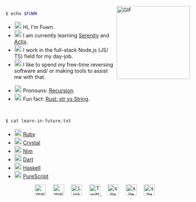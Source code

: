 <img align="right" alt="GIF" src="https://media.giphy.com/media/BZDDteqq8hOJq/giphy.gif" width="200vw" />

```sh
$ echo $FUWN
```
- <img alt="GIF" src="https://64.media.tumblr.com/44bc85ba4d4b8f6c660c61194a31f1c2/tumblr_pmo6n0Tlw51rv33k2o3_r1_250.gifv" width="20vw" /> Hi, I'm Fuwn.
- <img alt="GIF" src="https://media1.giphy.com/media/3og0IDQPqb10ijWCfC/giphy.gif" width="20vw" /> I am currently learning <a href="https://github.com/serenity-rs/serenity">Serenity</a> and <a href="https://actix.rs/">Actix</a>.
- <img alt="GIF" src="https://media1.giphy.com/media/3ohhwFhUCOXOJfuttC/giphy.gif" width="20vw" /> I work in the full-stack Node.js (JS/ TS) field for my day-job.
- <img alt="GIF" src="https://chipflip.files.wordpress.com/2014/11/enso-satori.gif" width="20vw" /> I like to spend my free-time reversing software and/ or making tools to assist me with that.
<!-- - <img alt="GIF" src="https://github.com/fuwn/fuwn/blob/master/assets/happy.gif?raw=1" width="20vw" /> I also make Game Boy games using [GBDK](https://github.com/Zal0/gbdk-2020)! -->
- <img alt="GIF" src="https://i.imgur.com/H0GUure.gif" width="20vw" /> Pronouns: [Recursion](https://github.com/fuwn/).
- <img alt="GIF" src="https://66.media.tumblr.com/da2ec3f0a1d8aeac0c6ff513f322e848/tumblr_pmo6n0Tlw51rv33k2o1_r1_500.gif" width="20vw" /> Fun fact: <a href="https://www.ameyalokare.com/rust/2017/10/12/rust-str-vs-String.html">Rust: str vs String</a>.
<br />

```sh
$ cat learn-in-future.txt
```
- <img alt="PNG" src="https://camo.githubusercontent.com/03bdef4595003706b22736ecde664a7c9ed39a4c/68747470733a2f2f626761737061726f74746f2e636f6d2f77702d636f6e74656e742f75706c6f6164732f323031362f30332f727562792d6c6f676f2e706e67" width="20vw" /> [Ruby](http://ruby-lang.org/en)
- <img alt="PNG" src="https://camo.githubusercontent.com/0dd28495d661b30026e6d3792f3d4fd97900ac80/68747470733a2f2f6372797374616c2d6c616e672e6f72672f696d616765732f69636f6e2e706e67" width="20vw" /> [Crystal](https://crystal-lang.org/)
- <img alt="PNG" src="https://camo.githubusercontent.com/0d6b3ed90e1e72d522f78e7a424e5b22c08ee4d8/68747470733a2f2f75706c6f61642e77696b696d656469612e6f72672f77696b6970656469612f636f6d6d6f6e732f312f31622f4e696d2d6c6f676f2e706e67" width="20vw" /> [Nim](https://nim-lang.org/)
- <img alt="PNG" src="https://camo.githubusercontent.com/32fc785f790caaa7caa02c88012612c59ec7b279/68747470733a2f2f75706c6f61642e77696b696d656469612e6f72672f77696b6970656469612f636f6d6d6f6e732f7468756d622f372f37652f446172742d6c6f676f2e706e672f37363870782d446172742d6c6f676f2e706e67" width="20vw" /> [Dart](https://dart.dev/)
- <img alt="PNG" src="https://camo.githubusercontent.com/54cab734c3eb8a79b6d0f100f2fbf61dbc7bba57/68747470733a2f2f6368726973636f6e6c616e2e636f6d2f77702d636f6e74656e742f75706c6f6164732f323031382f30362f6861736b656c6c5f6c6f676f5f322e706e67" width="20vw" /> [Haskell](https://haskell.org/)
- <img alt="PNG" src="https://www.purescript.org/img/favicon_clear-256.png" width="20vw" /> [PureScript](https://www.purescript.org/)

<p align="center">
  <a href="https://github.com/fuwn" target="_blank"><img src="https://github.com/fuwn/fuwn/blob/master/assets/github.svg" width="30px" alt="mail"></a> &nbsp; &nbsp;
  <a href="https://gitlab.com/fuwn" target="_blank"><img src="https://upload.wikimedia.org/wikipedia/commons/1/18/GitLab_Logo.svg" width="30px" alt="mail"></a> &nbsp; &nbsp;
  <a href="https://discord.com/users/fun#1337" target="_blank"><img src="https://github.com/fuwn/fuwn/blob/master/assets/discord.svg" width="30px" alt="LinkedIn"></a> &nbsp; &nbsp;
  <a href="https://twitter.com/xFuwn" target="_blank"><img src="https://github.com/fuwn/fuwn/blob/master/assets/twitter.svg" width="30px" alt="Twitter">     </a> &nbsp; &nbsp;
  <a href="https://fuwn.me" target="_blank"><img src="https://upload.wikimedia.org/wikipedia/commons/thumb/b/b2/WWW_logo_by_Robert_Cailliau.svg/1200px-WWW_logo_by_Robert_Cailliau.svg.png" width="30px" alt="site"></a> &nbsp; &nbsp;
  <a href="https://repl.it/@fuwn" target="_blank"><img src="https://repl.it/public/images/favicon.ico" width="30px" alt="site"></a> &nbsp; &nbsp;
  <a href="https://youtube.com/Fuwny" target="_blank"><img src="https://www.youtube.com/s/desktop/28b67e7f/img/favicon.ico" width="30px" alt="site"></a> &nbsp; &nbsp;
</p>
